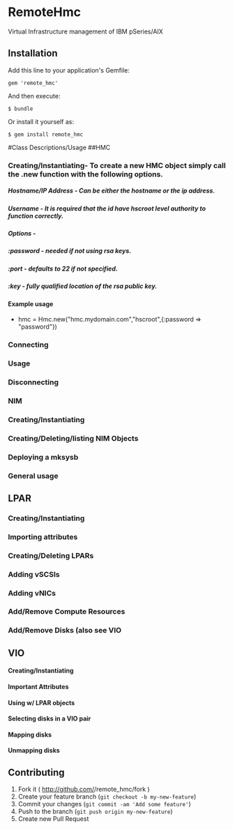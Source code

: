 ﻿# RemoteHmc

Virtual Infrastructure management of IBM pSeries/AIX

## Installation

Add this line to your application's Gemfile:

    gem 'remote_hmc'

And then execute:

    $ bundle

Or install it yourself as:

    $ gem install remote_hmc

#Class Descriptions/Usage
##HMC
### Creating/Instantiating- To create a new HMC object simply call the .new function with the following options.
##### Hostname/IP Address - Can be either the hostname or the ip address.
##### Username - It is required that the id have hscroot level authority to function correctly.
##### Options -
##### :password - needed if not using rsa keys.
##### :port - defaults to 22 if not specified.
##### :key - fully qualified location of the rsa public key.
#### Example usage
* hmc = Hmc.new("hmc.mydomain.com","hscroot",{:password => "password"})
### Connecting
### Usage
### Disconnecting
### NIM
### Creating/Instantiating
### Creating/Deleting/listing NIM Objects
### Deploying a mksysb
### General usage
## LPAR
### Creating/Instantiating
### Importing attributes
### Creating/Deleting LPARs
### Adding vSCSIs
### Adding vNICs
### Add/Remove Compute Resources
### Add/Remove Disks (also see VIO
## VIO
#### Creating/Instantiating
#### Important Attributes
#### Using w/ LPAR objects
#### Selecting disks in a VIO pair
#### Mapping disks
#### Unmapping disks



## Contributing

1. Fork it ( http://github.com/<my-github-username>/remote_hmc/fork )
2. Create your feature branch (`git checkout -b my-new-feature`)
3. Commit your changes (`git commit -am 'Add some feature'`)
4. Push to the branch (`git push origin my-new-feature`)
5. Create new Pull Request

